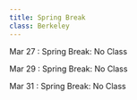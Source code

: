 ```yaml
---
title: Spring Break
class: Berkeley
---
```


Mar 27
: Spring Break: No Class

Mar 29
: Spring Break: No Class

Mar 31
: Spring Break: No Class